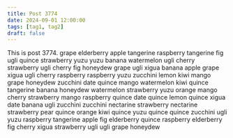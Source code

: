 ```yaml
---
title: Post 3774
date: 2024-09-01 12:00:00
tags: [tag1, tag2]
draft: false
---
```

This is post 3774.
grape
elderberry
apple
tangerine
raspberry
tangerine
fig
ugli
quince
strawberry
yuzu
yuzu
banana
watermelon
ugli
cherry
strawberry
ugli
cherry
fig
honeydew
grape
ugli
xigua
banana
apple
grape
xigua
ugli
cherry
raspberry
raspberry
yuzu
zucchini
lemon
kiwi
mango
grape
honeydew
zucchini
date
quince
mango
watermelon
kiwi
quince
tangerine
banana
honeydew
watermelon
strawberry
yuzu
orange
mango
cherry
strawberry
mango
raspberry
quince
date
quince
lemon
quince
xigua
date
banana
ugli
zucchini
zucchini
nectarine
strawberry
nectarine
strawberry
pear
quince
orange
kiwi
quince
yuzu
quince
quince
zucchini
ugli
yuzu
raspberry
tangerine
apple
fig
elderberry
quince
raspberry
elderberry
fig
cherry
xigua
strawberry
ugli
ugli
grape
honeydew
